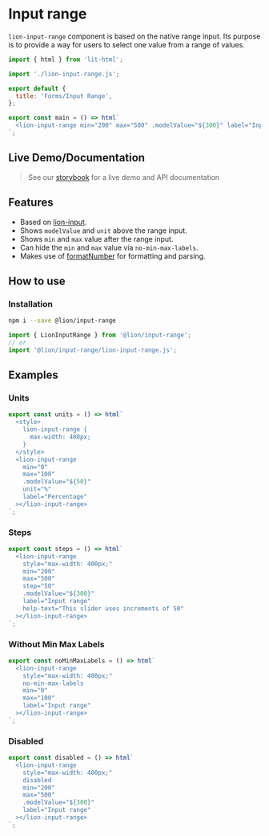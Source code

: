 # Input range

`lion-input-range` component is based on the native range input.
Its purpose is to provide a way for users to select one value from a range of values.

```js script
import { html } from 'lit-html';

import './lion-input-range.js';

export default {
  title: 'Forms/Input Range',
};
```

```js preview-story
export const main = () => html`
  <lion-input-range min="200" max="500" .modelValue="${300}" label="Input range"></lion-input-range>
`;
```

## Live Demo/Documentation

> See our [storybook](http://lion-web-components.netlify.com/?path=/docs/forms-input-range--default-story) for a live demo and API documentation

## Features

- Based on [lion-input](?path=/docs/forms-input--default-story).
- Shows `modelValue` and `unit` above the range input.
- Shows `min` and `max` value after the range input.
- Can hide the `min` and `max` value via `no-min-max-labels`.
- Makes use of [formatNumber](?path=/docs/localize-numbers) for formatting and parsing.

## How to use

### Installation

```sh
npm i --save @lion/input-range
```

```js
import { LionInputRange } from '@lion/input-range';
// or
import '@lion/input-range/lion-input-range.js';
```

## Examples

### Units

```js preview-story
export const units = () => html`
  <style>
    lion-input-range {
      max-width: 400px;
    }
  </style>
  <lion-input-range
    min="0"
    max="100"
    .modelValue="${50}"
    unit="%"
    label="Percentage"
  ></lion-input-range>
`;
```

### Steps

```js preview-story
export const steps = () => html`
  <lion-input-range
    style="max-width: 400px;"
    min="200"
    max="500"
    step="50"
    .modelValue="${300}"
    label="Input range"
    help-text="This slider uses increments of 50"
  ></lion-input-range>
`;
```

### Without Min Max Labels

```js preview-story
export const noMinMaxLabels = () => html`
  <lion-input-range
    style="max-width: 400px;"
    no-min-max-labels
    min="0"
    max="100"
    label="Input range"
  ></lion-input-range>
`;
```

### Disabled

```js preview-story
export const disabled = () => html`
  <lion-input-range
    style="max-width: 400px;"
    disabled
    min="200"
    max="500"
    .modelValue="${300}"
    label="Input range"
  ></lion-input-range>
`;
```
